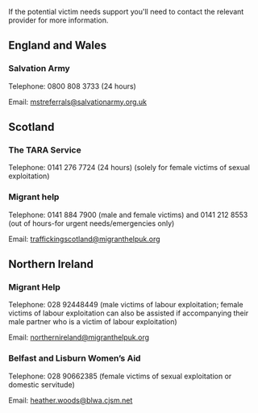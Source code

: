 <div class="govuk-!-padding-bottom-3"></div>

<p class="govuk-body">If the potential victim needs support you'll need to contact the relevant provider for more information.</p>

<div class="govuk-!-padding-bottom-3"></div>

<h2 class="govuk-heading-l">England and Wales</h2>

<h3 class="govuk-heading-m">Salvation Army</h3>

<p class="govuk-body">Telephone: 0800 808 3733 (24 hours)</p>

<p class="govuk-body">Email: <a href="mailto:mstreferrals@salvationarmy.org.uk">mstreferrals@salvationarmy.org.uk</a></p>

<div class="govuk-!-padding-bottom-3"></div>

<h2 class="govuk-heading-l">Scotland</h2>

<h3 class="govuk-heading-m">The TARA Service</h3>

<p class="govuk-body">Telephone: 0141 276 7724 (24 hours) (solely for female victims of sexual exploitation)</p>

<h3 class="govuk-heading-m">Migrant help</h3>

<p class="govuk-body">Telephone: 0141 884 7900 (male and female victims) and 0141 212 8553 (out of hours-for urgent needs/emergencies only)</p>

<p class="govuk-body">Email: <a href="mailto:traffickingscotland@migranthelpuk.org">traffickingscotland@migranthelpuk.org</a></p>

<div class="govuk-!-padding-bottom-3"></div>

<h2 class="govuk-heading-l">Northern Ireland</h2>

<h3 class="govuk-heading-m">Migrant Help</h3>

<p class="govuk-body">Telephone: 028 92448449 (male victims of labour exploitation; female victims of labour exploitation can also be assisted if accompanying their male partner who is a victim of labour exploitation)</p>

<p class="govuk-body">Email: <a href="mailto:northernireland@migranthelpuk.org">northernireland@migranthelpuk.org</a></p>

<h3 class="govuk-heading-m">Belfast and Lisburn Women’s Aid</h3>

<p class="govuk-body">Telephone: 028 90662385 (female victims of sexual exploitation or domestic servitude)</p>

<p class="govuk-body">Email: <a href="mailto:heather.woods@blwa.cjsm.net">heather.woods@blwa.cjsm.net</a></p>

<div class="govuk-!-padding-bottom-1"></div>
